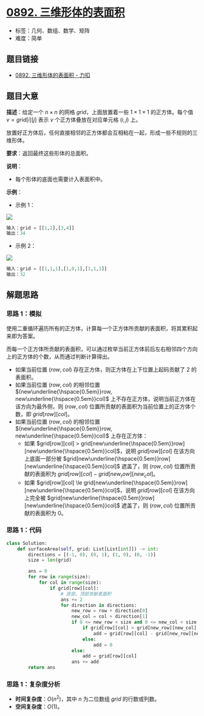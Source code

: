 # [0892. 三维形体的表面积](https://leetcode.cn/problems/surface-area-of-3d-shapes/)

- 标签：几何、数组、数学、矩阵
- 难度：简单

## 题目链接

- [0892. 三维形体的表面积 - 力扣](https://leetcode.cn/problems/surface-area-of-3d-shapes/)

## 题目大意

**描述**：给定一个 $n \times n$ 的网格 $grid$，上面放置着一些 $1 \times 1 \times 1$ 的正方体。每个值 $v = grid[i][j]$ 表示 $v$ 个正方体叠放在对应单元格 $(i, j)$ 上。

放置好正方体后，任何直接相邻的正方体都会互相粘在一起，形成一些不规则的三维形体。

**要求**：返回最终这些形体的总面积。

**说明**：

- 每个形体的底面也需要计入表面积中。

**示例**：

- 示例 1：

![](https://assets.leetcode.com/uploads/2021/01/08/tmp-grid2.jpg)

```python
输入：grid = [[1,2],[3,4]]
输出：34
```

- 示例 2：

![](https://assets.leetcode.com/uploads/2021/01/08/tmp-grid4.jpg)

```python
输入：grid = [[1,1,1],[1,0,1],[1,1,1]]
输出：32
```

## 解题思路

### 思路 1：模拟

使用二重循环遍历所有的正方体，计算每一个正方体所贡献的表面积，将其累积起来即为答案。

而每一个正方体所贡献的表面积，可以通过枚举当前正方体前后左右相邻四个方向上的正方体的个数，从而通过判断计算得出。

- 如果当前位置 $(row, col)$ 存在正方体，则正方体在上下位置上起码贡献了 $2$ 的表面积。
- 如果当前位置 $(row, col)$ 的相邻位置 $(new\underline{\hspace{0.5em}}row, new\underline{\hspace{0.5em}}col)$ 上不存在正方体，说明当前正方体在该方向为最外侧，则 $(row, col)$ 位置所贡献的表面积为当前位置上的正方体个数，即 $grid[row][col]$。
- 如果当前位置 $(row, col)$ 的相邻位置 $(new\underline{\hspace{0.5em}}row, new\underline{\hspace{0.5em}}col)$ 上存在正方体：
	- 如果 $grid[row][col] > grid[new\underline{\hspace{0.5em}}row][new\underline{\hspace{0.5em}}col]$，说明 $grid[row][col]$ 在该方向上底面一部分被 $grid[new\underline{\hspace{0.5em}}row][new\underline{\hspace{0.5em}}col]$ 遮盖了，则 $(row, col)$ 位置所贡献的表面积为 $grid[row][col] - grid[new_row][new_col]$。
	- 如果 $grid[row][col] \le grid[new\underline{\hspace{0.5em}}row][new\underline{\hspace{0.5em}}col]$，说明 $grid[row][col]$ 在该方向上完全被 $grid[new\underline{\hspace{0.5em}}row][new\underline{\hspace{0.5em}}col]$ 遮盖了，则 $(row, col)$ 位置所贡献的表面积为 $0$。

### 思路 1：代码

```Python
class Solution:
    def surfaceArea(self, grid: List[List[int]]) -> int:
        directions = [(-1, 0), (0, 1), (1, 0), (0, -1)]
        size = len(grid)

        ans = 0
        for row in range(size):
            for col in range(size):
                if grid[row][col]:
                    # 底部、顶部贡献表面积
                    ans += 2
                    for direction in directions:
                        new_row = row + direction[0]
                        new_col = col + direction[1]
                        if 0 <= new_row < size and 0 <= new_col < size:
                            if grid[row][col] > grid[new_row][new_col]:
                                add = grid[row][col] - grid[new_row][new_col]
                            else:
                                add = 0
                        else:
                            add = grid[row][col]
                        ans += add
        return ans
```

### 思路 1：复杂度分析

- **时间复杂度**：$O(n^2)$，其中 $n$ 为二位数组 $grid$ 的行数或列数。
- **空间复杂度**：$O(1)$。

